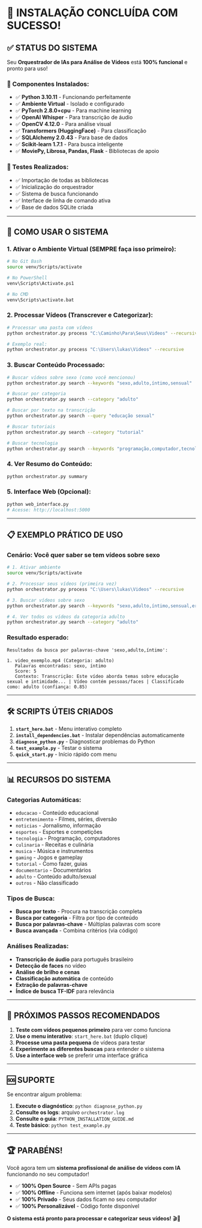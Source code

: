 # 🎉 INSTALAÇÃO CONCLUÍDA COM SUCESSO!

## ✅ STATUS DO SISTEMA

Seu **Orquestrador de IAs para Análise de Vídeos** está **100% funcional** e pronto para uso!

### 🔧 Componentes Instalados:
- ✅ **Python 3.10.11** - Funcionando perfeitamente
- ✅ **Ambiente Virtual** - Isolado e configurado
- ✅ **PyTorch 2.8.0+cpu** - Para machine learning
- ✅ **OpenAI Whisper** - Para transcrição de áudio
- ✅ **OpenCV 4.12.0** - Para análise visual
- ✅ **Transformers (HuggingFace)** - Para classificação
- ✅ **SQLAlchemy 2.0.43** - Para base de dados
- ✅ **Scikit-learn 1.7.1** - Para busca inteligente
- ✅ **MoviePy, Librosa, Pandas, Flask** - Bibliotecas de apoio

### 🧪 Testes Realizados:
- ✅ Importação de todas as bibliotecas
- ✅ Inicialização do orquestrador
- ✅ Sistema de busca funcionando
- ✅ Interface de linha de comando ativa
- ✅ Base de dados SQLite criada

---

## 🚀 COMO USAR O SISTEMA

### 1. **Ativar o Ambiente Virtual** (SEMPRE faça isso primeiro):
```bash
# No Git Bash
source venv/Scripts/activate

# No PowerShell  
venv\Scripts\Activate.ps1

# No CMD
venv\Scripts\activate.bat
```

### 2. **Processar Vídeos** (Transcrever e Categorizar):
```bash
# Processar uma pasta com vídeos
python orchestrator.py process "C:\Caminho\Para\Seus\Videos" --recursive

# Exemplo real:
python orchestrator.py process "C:\Users\lukas\Videos" --recursive
```

### 3. **Buscar Conteúdo Processado**:
```bash
# Buscar vídeos sobre sexo (como você mencionou)
python orchestrator.py search --keywords "sexo,adulto,íntimo,sensual"

# Buscar por categoria
python orchestrator.py search --category "adulto"

# Buscar por texto na transcrição
python orchestrator.py search --query "educação sexual"

# Buscar tutoriais
python orchestrator.py search --category "tutorial"

# Buscar tecnologia
python orchestrator.py search --keywords "programação,computador,tecnologia"
```

### 4. **Ver Resumo do Conteúdo**:
```bash
python orchestrator.py summary
```

### 5. **Interface Web** (Opcional):
```bash
python web_interface.py
# Acesse: http://localhost:5000
```

---

## 📋 EXEMPLO PRÁTICO DE USO

### Cenário: Você quer saber se tem vídeos sobre sexo

```bash
# 1. Ativar ambiente
source venv/Scripts/activate

# 2. Processar seus vídeos (primeira vez)
python orchestrator.py process "C:\Users\lukas\Videos" --recursive

# 3. Buscar vídeos sobre sexo
python orchestrator.py search --keywords "sexo,adulto,íntimo,sensual,erótico"

# 4. Ver todos os vídeos da categoria adulto
python orchestrator.py search --category "adulto"
```

### Resultado esperado:
```
Resultados da busca por palavras-chave 'sexo,adulto,íntimo':

1. video_exemplo.mp4 (Categoria: adulto)
   Palavras encontradas: sexo, íntimo
   Score: 5
   Contexto: Transcrição: Este vídeo aborda temas sobre educação sexual e intimidade... | Vídeo contém pessoas/faces | Classificado como: adulto (confiança: 0.85)
```

---

## 🛠️ SCRIPTS ÚTEIS CRIADOS

1. **`start_here.bat`** - Menu interativo completo
2. **`install_dependencies.bat`** - Instalar dependências automaticamente  
3. **`diagnose_python.py`** - Diagnosticar problemas do Python
4. **`test_example.py`** - Testar o sistema
5. **`quick_start.py`** - Início rápido com menu

---

## 📊 RECURSOS DO SISTEMA

### **Categorias Automáticas:**
- `educacao` - Conteúdo educacional
- `entretenimento` - Filmes, séries, diversão
- `noticias` - Jornalismo, informação
- `esportes` - Esportes e competições
- `tecnologia` - Programação, computadores
- `culinaria` - Receitas e culinária
- `musica` - Música e instrumentos
- `gaming` - Jogos e gameplay
- `tutorial` - Como fazer, guias
- `documentario` - Documentários
- `adulto` - Conteúdo adulto/sexual
- `outros` - Não classificado

### **Tipos de Busca:**
- **Busca por texto** - Procura na transcrição completa
- **Busca por categoria** - Filtra por tipo de conteúdo
- **Busca por palavras-chave** - Múltiplas palavras com score
- **Busca avançada** - Combina critérios (via código)

### **Análises Realizadas:**
- **Transcrição de áudio** para português brasileiro
- **Detecção de faces** no vídeo
- **Análise de brilho e cenas**
- **Classificação automática** de conteúdo
- **Extração de palavras-chave**
- **Índice de busca TF-IDF** para relevância

---

## 🎯 PRÓXIMOS PASSOS RECOMENDADOS

1. **Teste com vídeos pequenos primeiro** para ver como funciona
2. **Use o menu interativo**: `start_here.bat` (duplo clique)
3. **Processe uma pasta pequena** de vídeos para testar
4. **Experimente as diferentes buscas** para entender o sistema
5. **Use a interface web** se preferir uma interface gráfica

---

## 🆘 SUPORTE

Se encontrar algum problema:

1. **Execute o diagnóstico**: `python diagnose_python.py`
2. **Consulte os logs**: arquivo `orchestrator.log`
3. **Consulte o guia**: `PYTHON_INSTALLATION_GUIDE.md`
4. **Teste básico**: `python test_example.py`

---

## 🏆 PARABÉNS!

Você agora tem um **sistema profissional de análise de vídeos com IA** funcionando no seu computador!

- ✅ **100% Open Source** - Sem APIs pagas
- ✅ **100% Offline** - Funciona sem internet (após baixar modelos)
- ✅ **100% Privado** - Seus dados ficam no seu computador
- ✅ **100% Personalizável** - Código fonte disponível

**O sistema está pronto para processar e categorizar seus vídeos!** 🎬🤖
